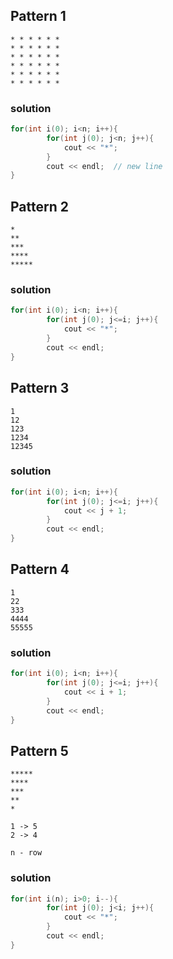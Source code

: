 ## Pattern 1
```
* * * * * *
* * * * * *
* * * * * *
* * * * * *
* * * * * *
* * * * * *
```

### solution
```c
for(int i(0); i<n; i++){
        for(int j(0); j<n; j++){
            cout << "*";
        }
        cout << endl;  // new line
}
```

## Pattern 2
```
*
**
***
****
*****
```

### solution
```c
for(int i(0); i<n; i++){
        for(int j(0); j<=i; j++){
            cout << "*"; 
        }
        cout << endl;
}
```

## Pattern 3
```
1
12
123
1234
12345
```

### solution
```c
for(int i(0); i<n; i++){
        for(int j(0); j<=i; j++){
            cout << j + 1; 
        }
        cout << endl;
}
```

## Pattern 4
```
1
22
333
4444
55555
```

### solution
```c
for(int i(0); i<n; i++){
        for(int j(0); j<=i; j++){
            cout << i + 1; 
        }
        cout << endl;
}
```

## Pattern 5
```
*****
****
***
**
*

1 -> 5
2 -> 4

n - row
```

### solution
```c
for(int i(n); i>0; i--){
        for(int j(0); j<i; j++){
            cout << "*"; 
        }
        cout << endl;
}
```
